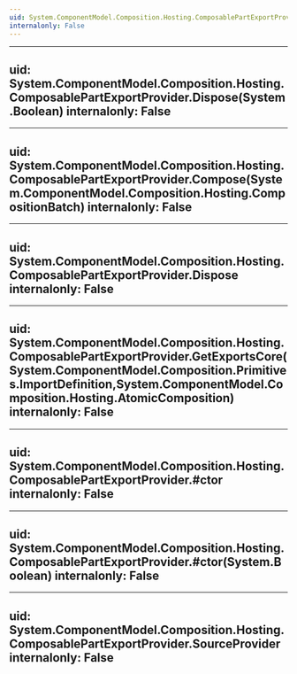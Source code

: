 ```yaml
---
uid: System.ComponentModel.Composition.Hosting.ComposablePartExportProvider
internalonly: False
---
```


---
uid: System.ComponentModel.Composition.Hosting.ComposablePartExportProvider.Dispose(System.Boolean)
internalonly: False
---

---
uid: System.ComponentModel.Composition.Hosting.ComposablePartExportProvider.Compose(System.ComponentModel.Composition.Hosting.CompositionBatch)
internalonly: False
---

---
uid: System.ComponentModel.Composition.Hosting.ComposablePartExportProvider.Dispose
internalonly: False
---

---
uid: System.ComponentModel.Composition.Hosting.ComposablePartExportProvider.GetExportsCore(System.ComponentModel.Composition.Primitives.ImportDefinition,System.ComponentModel.Composition.Hosting.AtomicComposition)
internalonly: False
---

---
uid: System.ComponentModel.Composition.Hosting.ComposablePartExportProvider.#ctor
internalonly: False
---

---
uid: System.ComponentModel.Composition.Hosting.ComposablePartExportProvider.#ctor(System.Boolean)
internalonly: False
---

---
uid: System.ComponentModel.Composition.Hosting.ComposablePartExportProvider.SourceProvider
internalonly: False
---
